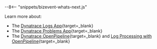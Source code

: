 --8<-- "snippets/bizevent-whats-next.js"

Learn more about:

* The [Dynatrace Logs App](https://docs.dynatrace.com/docs/analyze-explore-automate/logs/lma-analysis/logs-app){target=_blank}
* The [Dynatrace Problems App](https://docs.dynatrace.com/docs/discover-dynatrace/platform/davis-ai/root-cause-analysis/davis-problems-app){target=_blank}
* The [Dynatrace OpenPipeline](https://docs.dynatrace.com/docs/discover-dynatrace/platform/openpipeline){target=_blank} and [Log Processing with OpenPipeline](https://docs.dynatrace.com/docs/analyze-explore-automate/logs/lma-openpipeline){target=_blank}

